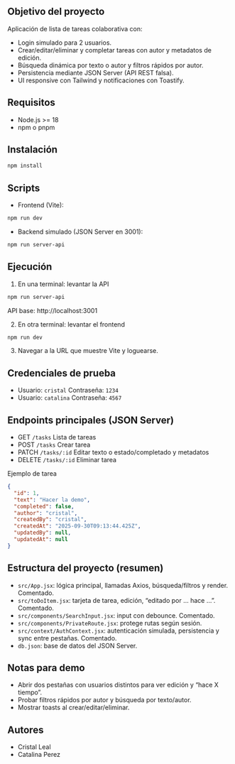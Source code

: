 ## Objetivo del proyecto

Aplicación de lista de tareas colaborativa con:
- Login simulado para 2 usuarios.
- Crear/editar/eliminar y completar tareas con autor y metadatos de edición.
- Búsqueda dinámica por texto o autor y filtros rápidos por autor.
- Persistencia mediante JSON Server (API REST falsa).
- UI responsive con Tailwind y notificaciones con Toastify.

## Requisitos

- Node.js >= 18
- npm o pnpm

## Instalación

```bash
npm install
```

## Scripts

- Frontend (Vite):
```bash
npm run dev
```
- Backend simulado (JSON Server en 3001):
```bash
npm run server-api
```

## Ejecución

1) En una terminal: levantar la API
```bash
npm run server-api
```
API base: http://localhost:3001

2) En otra terminal: levantar el frontend
```bash
npm run dev
```

3) Navegar a la URL que muestre Vite y loguearse.

## Credenciales de prueba

- Usuario: `cristal`  Contraseña: `1234`
- Usuario: `catalina` Contraseña: `4567`

## Endpoints principales (JSON Server)

- GET    `/tasks`           Lista de tareas
- POST   `/tasks`           Crear tarea
- PATCH  `/tasks/:id`       Editar texto o estado/completado y metadatos
- DELETE `/tasks/:id`       Eliminar tarea

Ejemplo de tarea
```json
{
  "id": 1,
  "text": "Hacer la demo",
  "completed": false,
  "author": "cristal",
  "createdBy": "cristal",
  "createdAt": "2025-09-30T09:13:44.425Z",
  "updatedBy": null,
  "updatedAt": null
}
```

## Estructura del proyecto (resumen)

- `src/App.jsx`: lógica principal, llamadas Axios, búsqueda/filtros y render. Comentado.
- `src/toDoItem.jsx`: tarjeta de tarea, edición, “editado por … hace …”. Comentado.
- `src/components/SearchInput.jsx`: input con debounce. Comentado.
- `src/components/PrivateRoute.jsx`: protege rutas según sesión.
- `src/context/AuthContext.jsx`: autenticación simulada, persistencia y sync entre pestañas. Comentado.
- `db.json`: base de datos del JSON Server.

## Notas para demo

- Abrir dos pestañas con usuarios distintos para ver edición y “hace X tiempo”.
- Probar filtros rápidos por autor y búsqueda por texto/autor.
- Mostrar toasts al crear/editar/eliminar.

## Autores

- Cristal Leal
- Catalina Perez